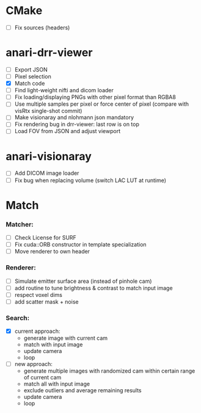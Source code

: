 # CMake
- [ ] Fix sources (headers)

# anari-drr-viewer
- [ ] Export JSON
- [ ] Pixel selection
- [x] Match code
- [ ] Find light-weight nifti and dicom loader
- [ ] Fix loading/displaying PNGs with other pixel format than RGBA8
- [ ] Use multiple samples per pixel or force center of pixel (compare with visRtx single-shot commit)
- [ ] Make visionaray and nlohmann json mandatory
- [ ] Fix rendering bug in drr-viewer: last row is on top
- [ ] Load FOV from JSON and adjust viewport

# anari-visionaray
- [ ] Add DICOM image loader
- [ ] Fix bug when replacing volume (switch LAC LUT at runtime)

# Match
### Matcher:
- [ ] Check License for SURF
- [ ] Fix cuda::ORB constructor in template specialization
- [ ] Move renderer to own header
### Renderer:
- [ ] Simulate emitter surface area (instead of pinhole cam)
- [ ] add routine to tune brightness & contrast to match input image
- [ ] respect voxel dims
- [ ] add scatter mask + noise
### Search:
- [x] current approach:
    * generate image with current cam
    * match with input image
    * update camera
    * loop
- [ ] new approach:
    * generate multiple images with randomized cam within certain range of current cam
    * match all with input image
    * exclude outliers and average remaining results
    * update camera
    * loop

